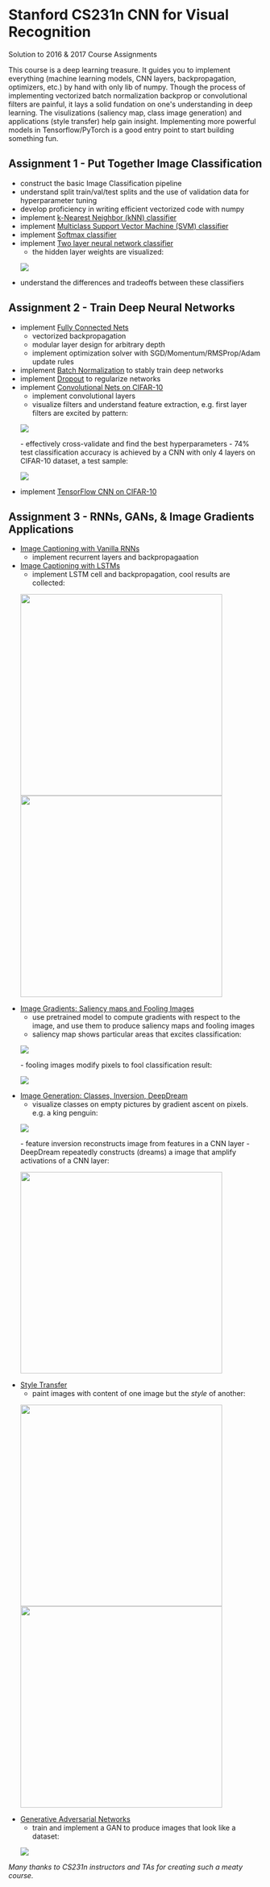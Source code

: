 # Stanford CS231n CNN for Visual Recognition
Solution to 2016 & 2017 Course Assignments

This course is a deep learning treasure. It guides you to implement everything (machine learning models, CNN layers, backpropagation, optimizers, etc.) by hand with only lib of numpy. 
Though the process of implementing vectorized batch normalization backprop or convolutional filters are painful, it lays a solid fundation on one's understanding in deep learning. 
The visulizations (saliency map, class image generation) and applications (style transfer) help gain insight. 
Implementing more powerful models in Tensorflow/PyTorch is a good entry point to start building something fun.

## Assignment 1 - Put Together Image Classification

- construct the basic Image Classification pipeline
- understand split train/val/test splits and the use of validation data for hyperparameter tuning
- develop proficiency in writing efficient vectorized code with numpy
- implement [k-Nearest Neighbor (kNN) classifier](assignment1/knn.ipynb)
- implement [Multiclass Support Vector Machine (SVM) classifier](assignment1/svm.ipynb)
- implement [Softmax classifier](assignment1/softmax.ipynb)
- implement [Two layer neural network classifier](assignment1/two_layer_net.ipynb)
    - the hidden layer weights are visualized: 
    <p align="left"> <img src="assignment1/two_layer_network_weights.png"> </p>
- understand the differences and tradeoffs between these classifiers


## Assignment 2 - Train Deep Neural Networks
- implement [Fully Connected Nets](assignment2/FullyConnectedNets.ipynb)
    - vectorized backpropagation
    - modular layer design for arbitrary depth
    - implement optimization solver with SGD/Momentum/RMSProp/Adam update rules
- implement [Batch Normalization](assignment2/BatchNormalization.ipynb) to stably train deep networks
- implement [Dropout](assignment2/Dropout.ipynb) to regularize networks
- implement [Convolutional Nets on CIFAR-10](assignment2/ConvolutionalNetworks.ipynb)
    - implement convolutional layers
    - visualize filters and understand feature extraction, e.g. first layer filters are excited by pattern:
    <p align="left"> <img src="assignment2/visualize_filters.png"> </p>
    - effectively cross-validate and find the best hyperparameters
    - 74% test classification accuracy is achieved by a CNN with only 4 layers on CIFAR-10 dataset, a test sample:
    <p align="left"> <img src="assignment2/cifar_test_results.png"> </p>
- implement [TensorFlow CNN on CIFAR-10](assignment2_2017/TensorFlow.ipynb)


## Assignment 3 - RNNs, GANs, & Image Gradients Applications
- [Image Captioning with Vanilla RNNs](assignment3/RNN_Captioning.ipynb)
    - implement recurrent layers and backpropagaation 
- [Image Captioning with LSTMs](assignment3/LSTM_Captioning.ipynb)
    - implement LSTM cell and backpropagation, cool results are collected:
    <p align="left"> 
    <img src="assignment3/lstm_sample0.png" width=400 height=400> 
    <img src="assignment3/lstm_sample1.png" width=400 height=400> 
    </p>
- [Image Gradients: Saliency maps and Fooling Images](assignment3/ImageGradients.ipynb)
    - use pretrained model to compute gradients with respect to the image, and use them to produce saliency maps and fooling images
    - saliency map shows particular areas that excites classification:
    <p align="left"> <img src="assignment3/saliency_map_res.png"> </p>
    - fooling images modify pixels to fool classification result: 
    <p align="left"> <img src="assignment3/fooling_image_res.png"> </p>
- [Image Generation: Classes, Inversion, DeepDream](assignment3/ImageGeneration.ipynb)
    - visualize classes on empty pictures by gradient ascent on pixels. e.g. a king penguin:
    <p align="left"> <img src="assignment3/king_penguin.png"> </p>
    - feature inversion reconstructs image from features in a CNN layer
    - DeepDream repeatedly constructs (dreams) a image that amplify activations of a CNN layer:
    <p align="left"> <img src="assignment3/deep_dream_dog.png" width=400 height=400 > </p>
- [Style Transfer](assignment3_2017/StyleTransfer-TensorFlow.ipynb)
    - paint images with content of one image but the *style* of another:
    <p align="left"> 
    <img src="assignment3_2017/style_tf_sample0.png" width=400 height=400>
    <img src="assignment3_2017/style_tf_sample1.png" width=400 height=400> 
    </p>
- [Generative Adversarial Networks](assignment3_2017/GANs-TensorFlow.ipynb)
    - train and implement a GAN to produce images that look like a dataset:
    <p align="left"> <img src="assignment3_2017/gan_outputs_tf.png"> </p>


*Many thanks to CS231n instructors and TAs for creating such a meaty course.*